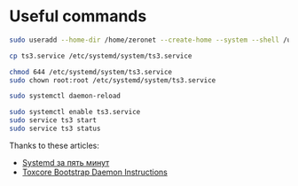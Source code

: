 # Useful commands

```bash
sudo useradd --home-dir /home/zeronet --create-home --system --shell /usr/sbin/nologin --user-group -G debian-tor zeronet

cp ts3.service /etc/systemd/system/ts3.service

chmod 644 /etc/systemd/system/ts3.service
sudo chown root:root /etc/systemd/system/ts3.service

sudo systemctl daemon-reload

sudo systemctl enable ts3.service
sudo service ts3 start
sudo service ts3 status
```

Thanks to these articles:
- [Systemd за пять минут](https://habrahabr.ru/company/centosadmin/blog/255845/)
- [Toxcore Bootstrap Daemon Instructions](https://github.com/irungentoo/toxcore/tree/master/other/bootstrap_daemon)
